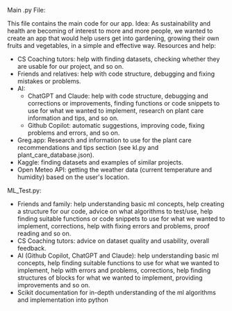 Main .py File:

This file contains the main code for our app.
Idea: As sustainability and health are becoming of interest to more and more people, we wanted to create an app that would help users get into gardening, growing their own fruits and vegetables, in a simple and effective way.
Resources and help:
- CS Coaching tutors: help with finding datasets, checking whether they are usable for our project, and so on.
- Friends and relatives: help with code structure, debugging and fixing mistakes or problems.
- AI:
  - ChatGPT and Claude: help with code structure, debugging and corrections or improvements, finding functions or code snippets to use for what we wanted to implement, research on plant care information and tips, and so on.
  - Github Copilot: automatic suggestions, improving code, fixing problems and errors, and so on.
- Greg.app: Research and information to use for the plant care recommendations and tips section (see kl.py and plant_care_database.json).
- Kaggle: finding datasets and examples of similar projects.
- Open Meteo API: getting the weather data (current temperature and humidity) based on the user's location.

ML_Test.py:
- Friends and family: help understanding basic ml concepts, help creating a structure for our code, advice on what 
algorithms to test/use, help finding suitable functions or code snippets to use for what we wanted to implement, 
corrections, help with fixing errors and problems, proof reading and so on.
- CS Coaching tutors: advice on dataset quality and usability, overall feedback.
- AI (Github Copilot, ChatGPT and Claude): help understanding basic ml concepts, help finding suitable functions to 
use for what we wanted to implement, help with errors and problems, corrections, help finding structures of blocks 
for what we wanted to implement, providing improvements and so on.
- Scikit documentation for in-depth understanding of the ml algorithms and implementation into python

